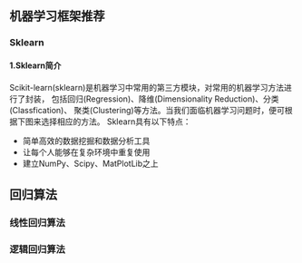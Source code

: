 ## 机器学习框架推荐
### Sklearn
#### 1.Sklearn简介
Scikit-learn(sklearn)是机器学习中常用的第三方模块，对常用的机器学习方法进行了封装，
包括回归(Regression)、降维(Dimensionality Reduction)、分类(Classfication)、
聚类(Clustering)等方法。当我们面临机器学习问题时，便可根据下图来选择相应的方法。
Sklearn具有以下特点：
- 简单高效的数据挖掘和数据分析工具
- 让每个人能够在复杂环境中重复使用
- 建立NumPy、Scipy、MatPlotLib之上

## 回归算法
### 线性回归算法
### 逻辑回归算法
